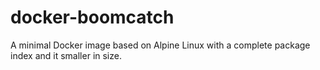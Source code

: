 # docker-boomcatch
A minimal Docker image based on Alpine Linux with a complete package index and it smaller in size.
